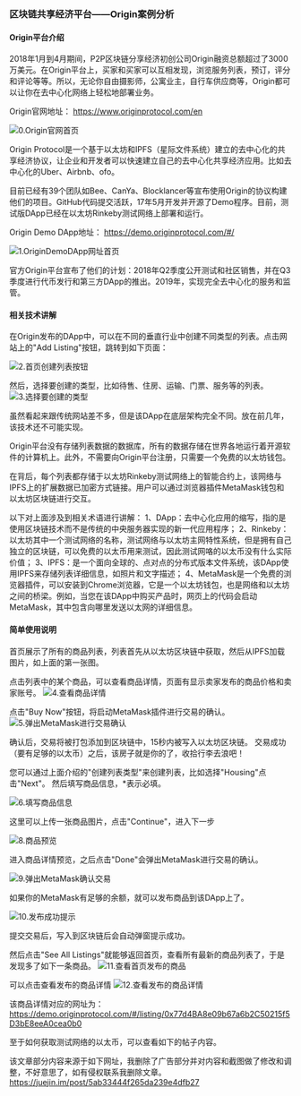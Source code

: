 ### 区块链共享经济平台——Origin案例分析

#### Origin平台介绍

2018年1月到4月期间，P2P区块链分享经济初创公司Origin融资总额超过了3000万美元。在Origin平台上，买家和买家可以互相发现，浏览服务列表，预订，评分和评论等等。所以，无论你自由摄影师，公寓业主，自行车供应商等，Origin都可以让你在去中心化网络上轻松地部署业务。

Origin官网地址：
https://www.originprotocol.com/en

![0.Origin官网首页](media/15281219311933/0.Origin%E5%AE%98%E7%BD%91%E9%A6%96%E9%A1%B5.png)


Origin Protocol是一个基于以太坊和IPFS（星际文件系统）建立的去中心化的共享经济协议，让企业和开发者可以快速建立自己的去中心化共享经济应用。比如去中心化的Uber、Airbnb、ofo。

目前已经有39个团队如Bee、CanYa、Blocklancer等宣布使用Origin的协议构建他们的项目。GitHub代码提交活跃，17年5月开发并开源了Demo程序。目前，测试版DApp已经在以太坊Rinkeby测试网络上部署和运行。

Origin Demo DApp地址：
https://demo.originprotocol.com/#/

![1.OriginDemoDApp网址首页](media/15281219311933/1.OriginDemoDApp%E7%BD%91%E5%9D%80%E9%A6%96%E9%A1%B5.png)

官方Origin平台宣布了他们的计划：2018年Q2季度公开测试和社区销售，并在Q3季度进行代币发行和第三方DApp的推出。2019年，实现完全去中心化的服务和监管。

#### 相关技术讲解

在Origin发布的DApp中，可以在不同的垂直行业中创建不同类型的列表。点击网站上的"Add Listing"按钮，跳转到如下页面：

![2.首页创建列表按钮](media/15281219311933/2.%E9%A6%96%E9%A1%B5%E5%88%9B%E5%BB%BA%E5%88%97%E8%A1%A8%E6%8C%89%E9%92%AE.png)

然后，选择要创建的类型，比如待售、住房、运输、门票、服务等的列表。
![3.选择要创建的类型](media/15281219311933/3.%E9%80%89%E6%8B%A9%E8%A6%81%E5%88%9B%E5%BB%BA%E7%9A%84%E7%B1%BB%E5%9E%8B.png)

虽然看起来跟传统网站差不多，但是该DApp在底层架构完全不同。放在前几年，该技术还不可能实现。

Origin平台没有存储列表数据的数据库，所有的数据存储在世界各地运行着开源软件的计算机上。此外，不需要向Origin平台注册，只需要一个免费的以太坊钱包。

在背后，每个列表都存储于以太坊Rinkeby测试网络上的智能合约上，该网络与IPFS上的扩展数据已加密方式链接。用户可以通过浏览器插件MetaMask钱包和以太坊区块链进行交互。

以下对上面涉及到相关术语进行讲解：
1、DApp：去中心化应用的缩写，指的是使用区块链技术而不是传统的中央服务器实现的新一代应用程序；
2、Rinkeby：以太坊其中一个测试网络的名称，测试网络与以太坊主网特性系统，但是拥有自己独立的区块链，可以免费的以太币用来测试，因此测试网咯的以太币没有什么实际价值；
3、IPFS：是一个面向全球的、点对点的分布式版本文件系统，该DApp使用IPFS来存储列表详细信息，如照片和文字描述；
4、MetaMask是一个免费的浏览器插件，可以安装到Chrome浏览器，它是一个以太坊钱包，也是网络和以太坊之间的桥梁。例如，当您在该DApp中购买产品时，网页上的代码会启动MetaMask，其中包含向哪里发送以太网的详细信息。


#### 简单使用说明

首页展示了所有的商品列表，列表首先从以太坊区块链中获取，然后从IPFS加载图片，如上面的第一张图。

点击列表中的某个商品，可以查看商品详情，页面有显示卖家发布的商品价格和卖家账号。
![4.查看商品详情](media/15281219311933/4.%E6%9F%A5%E7%9C%8B%E5%95%86%E5%93%81%E8%AF%A6%E6%83%85.png)


点击"Buy Now"按钮，将启动MetaMask插件进行交易的确认。
![5.弹出MetaMask进行交易确认](media/15281219311933/5.%E5%BC%B9%E5%87%BAMetaMask%E8%BF%9B%E8%A1%8C%E4%BA%A4%E6%98%93%E7%A1%AE%E8%AE%A4.png)

确认后，交易将被打包添加到区块链中，15秒内被写入以太坊区块链。
交易成功（要有足够的以太币）之后，该房子就是你的了，收拾行李去浪吧！

您可以通过上面介绍的"创建列表类型"来创建列表，比如选择"Housing"点击"Next"。
然后填写商品信息，*表示必填。

![6.填写商品信息](media/15281219311933/6.%E5%A1%AB%E5%86%99%E5%95%86%E5%93%81%E4%BF%A1%E6%81%AF.png)


这里可以上传一张商品图片，点击"Continue"，进入下一步

![8.商品预览](media/15281219311933/8.%E5%95%86%E5%93%81%E9%A2%84%E8%A7%88.png)


进入商品详情预览，之后点击"Done"会弹出MetaMask进行交易的确认。

![9.弹出MetaMask确认交易](media/15281219311933/9.%E5%BC%B9%E5%87%BAMetaMask%E7%A1%AE%E8%AE%A4%E4%BA%A4%E6%98%93.png)

如果你的MetaMask有足够的余额，就可以发布商品到该DApp上了。

![10.发布成功提示](media/15281219311933/10.%E5%8F%91%E5%B8%83%E6%88%90%E5%8A%9F%E6%8F%90%E7%A4%BA.png)

提交交易后，写入到区块链后会自动弹窗提示成功。

然后点击"See All Listings"就能够返回首页，查看所有最新的商品列表了，于是发现多了如下一条商品。
![11.查看首页发布的商品](media/15281219311933/11.%E6%9F%A5%E7%9C%8B%E9%A6%96%E9%A1%B5%E5%8F%91%E5%B8%83%E7%9A%84%E5%95%86%E5%93%81.png)


可以点击查看发布的商品详情
![12.查看发布的商品详情](media/15281219311933/12.%E6%9F%A5%E7%9C%8B%E5%8F%91%E5%B8%83%E7%9A%84%E5%95%86%E5%93%81%E8%AF%A6%E6%83%85.png)


该商品详情对应的网址为：
https://demo.originprotocol.com/#/listing/0x77d4BA8e09b67a6b2C50215f5D3bE8eeA0cea0b0

至于如何获取测试网络的以太币，可以查看如下的帖子内容。

该文章部分内容来源于如下网址，我删除了广告部分并对内容和截图做了修改和调整，不好意思了，如有侵权联系我删除文章。
https://juejin.im/post/5ab33444f265da239e4dfb27

